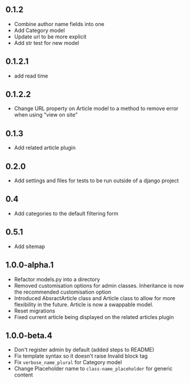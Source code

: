 ## 0.1.2
- Combine author name fields into one
- Add Category model
- Update url to be more explicit
- Add str test for new model

## 0.1.2.1
- add read time

## 0.1.2.2
- Change URL property on Article model to a method to remove error when using "view on site" 

## 0.1.3
- Add related article plugin 

## 0.2.0
- Add settings and files for tests to be run outside of a django project

## 0.4
- Add categories to the default filtering form

## 0.5.1
- Add sitemap

## 1.0.0-alpha.1
- Refactor models.py into a directory
- Removed customisation options for admin classes. Inheritance is now the
  recommended customisation option
- Introduced AbsractArticle class and Article class to allow for more
  flexibility in the future. Article is now a swappable model. 
- Reset migrations
- Fixed current article being displayed on the related articles plugin

## 1.0.0-beta.4
- Don't register admin by default (added steps to README)
- Fix template syntax so it doesn't raise Invalid block tag
- Fix `verbose_name_plural` for Category model
- Change Placeholder name to `class-name_placeholder` for generic content